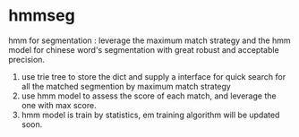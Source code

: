 # hmmseg
hmm for segmentation : leverage the maximum match strategy and the hmm model for chinese word's segmentation with great robust and acceptable precision.

1. use trie tree to store the dict and supply a interface for quick search for all the matched segmention by maximum match strategy
2. use hmm model to assess the score of each match, and leverage the one with max score.
3. hmm model is train by statistics, em training algorithm will be updated soon.
